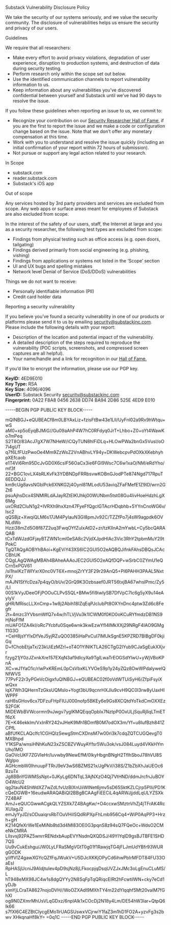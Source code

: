 Substack Vulnerability Disclosure Policy

We take the security of our systems seriously, and we value the security community. The disclosure of vulnerabilities helps us ensure the security and privacy of our users.

Guidelines

We require that all researchers:

*   Make every effort to avoid privacy violations, degradation of user experience, disruption to production systems, and destruction of data during security testing.
*   Perform research only within the scope set out below.
*   Use the identified communication channels to report vulnerability information to us.
*   Keep information about any vulnerabilities you’ve discovered confidential between yourself and Substack until we’ve had 90 days to resolve the issue.

If you follow these guidelines when reporting an issue to us, we commit to:

*   Recognize your contribution on our [Security Researcher Hall of Fame](https://substack.com/hall-of-fame), if you are the first to report the issue and we make a code or configuration change based on the issue. Note that we don’t offer any monetary compensation at this time.
*   Work with you to understand and resolve the issue quickly (including an initial confirmation of your report within 72 hours of submission).
*   Not pursue or support any legal action related to your research.

In Scope

*   substack.com
*   reader.substack.com
*   Substack's iOS app

Out of scope

Any services hosted by 3rd party providers and services are excluded from scope. Any web apps or surface areas meant for employees of Substack are also excluded from scope.

In the interest of the safety of our users, staff, the Internet at large and you as a security researcher, the following test types are excluded from scope:

*   Findings from physical testing such as office access (e.g. open doors, tailgating)
*   Findings derived primarily from social engineering (e.g. phishing, vishing)
*   Findings from applications or systems not listed in the ‘Scope’ section
*   UI and UX bugs and spelling mistakes
*   Network level Denial of Service (DoS/DDoS) vulnerabilities

Things we do not want to receive:

*   Personally identifiable information (PII)
*   Credit card holder data

Reporting a security vulnerability

If you believe you’ve found a security vulnerability in one of our products or platforms please send it to us by emailing security@substackinc.com. Please include the following details with your report:

*   Description of the location and potential impact of the vulnerability.
*   A detailed description of the steps required to reproduce the vulnerability (POC scripts, screenshots, and compressed screen captures are all helpful).
*   Your name/handle and a link for recognition in our [Hall of Fame.](https://substack.com/hall-of-fame)

If you’d like to encrypt the information, please use our PGP key.

**KeyID:** 4ED9E010  
**Key Type:** RSA  
**Key Size:** 4096/4096  
**UserID:** Substack Security <security@substackinc.com>  
**Fingerprint:** 0A22 F8A8 0456 2638 DD74 BA94 2D86 525E 4ED9 E010

\-----BEGIN PGP PUBLIC KEY BLOCK-----

mQINBGJ+eQUBEACf8m0LBYAxLiz+fzisFtBw43e1Lll/UyFnl02a9Rx9hWtqu+wS
aM0+xp5oEyqBJMiG//Gu09aAhP4W7hC0RFdyq0JrT+Lhbo+Z0+oYt4WawKo7mPeq
S2T8O/83AcJ7gX7W7NHeW/iCQyTUN8hlFiDLq+HLOwPWa2bnGx5Vusl/oO7i4gUT
q7f6LfFUzPwoOe4Mm9ZzWsZ2VnABhvLY94y+DKWebcpvPdOXkXKebhyhpXEfcaob
e1T4Vi6Rm95DcJvGD0X6csIF56OaCx3ie6FGI9Wsc7C6w1xaO/NM/eRdYho/mf3f
22+BGC1ovLX4bRLKvFk3YDBNDpFRRbsvwKOBnGJodPTe874Ngd717RpuT6EDDQJJ
km9cUg8avsNGblPck6XNKG2j4Oynl81MLodU53aviqZFaFMefE1Z9ID/wrn2GZt6
psuAjhsDcx4SNMlRLdAJayRZtElKUhkj00WUNbm5tst08Gu4livHoeHdzhLgX6Mg
uxORd2CIuN1g2+IVRXh9hxXzn47FyeFfQgcIGTAcrHDqbhb+5YYnCnoWG6v/Isc2
qQSBjz+XwqiQLM6s17JM4PyIauN3GI8pmJv92C/TZZfPo7j4sW9agpdk6OVNLdWo
Hzzi38mZd5O8f87Z2uq3FwqOYfZuIxAtD2+zr/tzKlInA2mYwbL+Cy5bcQARAQAB
tCxTdWJzdGFjayBTZWN1cml0eSA8c2VjdXJpdHlAc3Vic3RhY2tpbmMuY29tPokC
TgQTAQgAOBYhBAoi+KgEViY43XS6lC2GUl5O2eAQBQJifnkFAhsDBQsJCAcCBhUK
CQgLAgQWAgMBAh4BAheAAAoJEC2GUl5O2eAQfDQP+wSrbC0ZYmU1eQCrn5xPGV61
/sl1hxIKzTWlYxrX0nc0VT6X+mnojZrYY3F29r29AnQ5+Pl6PAHH3PAAL5NxtPX/
mAJN1StYcDza7p4qyO/bUv/2GrQ9K3Ozbsaef0JRT56txjBA67whsIPmc/Zy5/Ll
00S1kVyJDeeOFjPOOuCLPvS5QL+BMw5fi9iwIySB7DfVpC7Ic6g5yX9u14eAylyV
gHR/MRiscLLXnCmp+1w8j2Abih18IZqEqPJcIubPt8OXYnDnc4ptw3Zd6c8Fegfr
2t+4mzc3YVbsmWfQ7x4w/hTLVjVu3k1ICWM0f0KO0oKCuRYfmdzDB1NS9HjNoFfM
mUAFO1ZA4kI/oRc7Ycbfu0Sqe6wnk3kwEzwYfl4IMkXXj29NRgF4IAO9GMg11G3O
+CeH8jsYYIxDfVeJ5yjRZuQO0385iHaPxCuI7lMUkSgnE5KPZRD7BlBgDF0kjiGq
D+fChobEtjaTx/23kUiEzMZrI+oT4O1YlNIKTLA26CTgG2lYub9CJaSgEukXXjvr
fzyg21jY0zJZxnkXre157EXqN3af9dIcyXa9TgILwaTrEOGSdYlwU+yWjVBoKPnA
XC+wJ1YaO1c/rlwPxKREmL0pCsVbxKLYVOeS9p1y24yZQz8OwWPdaIywelQNfWVS
77PvF22r3yPGeVcOigxfuQINBGJ+eQUBEAC02f0oVdWTUiSyH6/ZfpiFsyiXwQxx
lqX7Wh3QHernTzGksUQMsIo+Yogt3bU9qcnrHXJlu9cvH9QC0I3rw8yUaxHIWPPF
raH8sGHov6cx7DFzuFHpFIUJ000nofp5BKEy6e9Gs8XCQtdYoTkdCmOXXEzS2FGK
MlDEWbBVWcormn9vJwgv7ygIKMQEqqOpblx7NztpP0OxULjSquRjllqLTmETf6zX
7E+K46ekkIm/VxInRY242vJHeK9Mh1BDmfB0M7odOX3m/Yf+u8IufBzh841ZCPfL
aBfUfKCLAQcIfc1CGHQIzSewgStmCXDnsM7w00ri3k7cdqZQTCUGQevgT0MXBhpd
Y1KSPa/wnsiHNhKuN23xZSCBZVWuyAYfsr5Wu3ok/vsJ084Luyd4VKkHYmUho1MO
GaOVcUKF7ZGVIeHr/Iuvwby9NewEfM/0IkyHbgnBNgH2TflhSboJ78hVU8SWglpo
AGHcmbW0lhnuupFTRrJ9eV3wS6BZMS21x/JgPkV/i38S/Z1bZbXhJaUEOc6BzuTx
Jg8BBnYGWMSsNpt+0JKyLg6DNTqL3AjNXzO4Qj7VtHND/ddmJrcfnJuBOYO4WcU2
qg2tauN4ShWdXZ7wZdLfvUzBIXnUiiWINet6jmv5sD65SktKZLCjrp5PlIi/PD1K
cQeDGWB+16eudwARAQABiQI2BBgBCAAgFiEECiL4qARWJjjddLqULYZSXk7Z4BAF
AmJ+eQUCGwwACgkQLYZSXk7Z4BAgKw/+O4ccxwSMztnVhZj4jTFrAK4RcXUlagJ2
emJyYyJD/sODuaiqrsRbTOuVHiISQdRiPXpFhLmb956Cq4+WiP0AqPP3+Hrzh+gH
K214QfeXrWe1EeMiNb8td3d4Ml83OE0G3pqnS8z94sQ7FQeOc+WdsO2CMeNkCMRA
LlIsvsj92PAZ5wnrrRENdxbAupEVYNsdnQXQDSJ/49YIYqID9gsBJTBFE1SHD7QS
Uu9vCukEshgu/JW0LyLFRaSMgVGtT0g01f1RawjqTG4jFLJmUdYBfr93WURgGODK
y/iffVIZ4gawXGYcQZfFqJWukV+U5DJcXKKjOPyCd6ihwPbIrMFDT84FU33OaEsI
RpHASjUcniJ9AIdjtulev4pD9sjNz8jLFkocpjqDsqUVZJxJMc3oLgEnuCLuMS/L
hT948eMX98JC4w1s8dgQYYy2N8SqFpTqQRiqcEIRt2hFcwtilWN+cky7eCd1yDJb
ximYjLCraTA8627nojoDVH//WoOZXAdI9MXhTY4m22dYlqqhf5Mt20vaIM7fGhXl
og9N0ZXmrMhUsVLqGDxz/6nplAlk1xCOcDj2N18y4Lm/DE54hW3Iar+QtpQ6lk66
s7fXI6C4EZBtCIycgEMo1lrUAGSUswxVCjrwiY1faZ3m1hD1FO2A+yzvFg3s2bwv
XHkqnaHf8kY=
=0q1C
-----END PGP PUBLIC KEY BLOCK-----